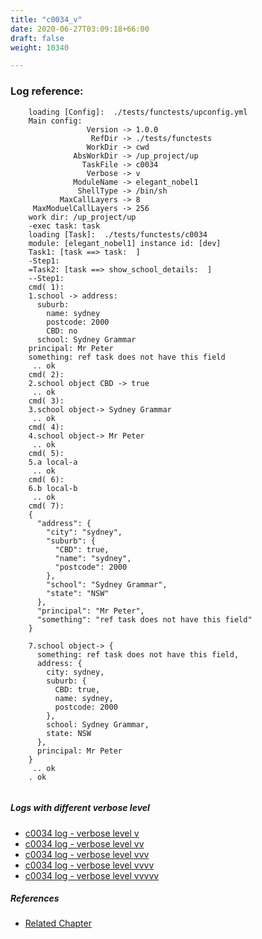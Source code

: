 ```yaml
---
title: "c0034_v"
date: 2020-06-27T03:09:18+66:00
draft: false
weight: 10340

---
```


### Log reference: <no value>

```
    loading [Config]:  ./tests/functests/upconfig.yml
    Main config:
                 Version -> 1.0.0
                  RefDir -> ./tests/functests
                 WorkDir -> cwd
              AbsWorkDir -> /up_project/up
                TaskFile -> c0034
                 Verbose -> v
              ModuleName -> elegant_nobel1
               ShellType -> /bin/sh
           MaxCallLayers -> 8
     MaxModuelCallLayers -> 256
    work dir: /up_project/up
    -exec task: task
    loading [Task]:  ./tests/functests/c0034
    module: [elegant_nobel1] instance id: [dev]
    Task1: [task ==> task:  ]
    -Step1:
    =Task2: [task ==> show_school_details:  ]
    --Step1:
    cmd( 1):
    1.school -> address:
      suburb:
        name: sydney
        postcode: 2000
        CBD: no
      school: Sydney Grammar
    principal: Mr Peter
    something: ref task does not have this field
     .. ok
    cmd( 2):
    2.school object CBD -> true
     .. ok
    cmd( 3):
    3.school object-> Sydney Grammar
     .. ok
    cmd( 4):
    4.school object-> Mr Peter
     .. ok
    cmd( 5):
    5.a local-a
     .. ok
    cmd( 6):
    6.b local-b
     .. ok
    cmd( 7):
    {
      "address": {
        "city": "sydney",
        "suburb": {
          "CBD": true,
          "name": "sydney",
          "postcode": 2000
        },
        "school": "Sydney Grammar",
        "state": "NSW"
      },
      "principal": "Mr Peter",
      "something": "ref task does not have this field"
    }
    
    7.school object-> {
      something: ref task does not have this field,
      address: {
        city: sydney,
        suburb: {
          CBD: true,
          name: sydney,
          postcode: 2000
        },
        school: Sydney Grammar,
        state: NSW
      },
      principal: Mr Peter
    }
     .. ok
    . ok
    
```

##### Logs with different verbose level
* [c0034 log - verbose level v](../../logs/c0034_v)
* [c0034 log - verbose level vv](../../logs/c0034_vv)
* [c0034 log - verbose level vvv](../../logs/c0034_vvv)
* [c0034 log - verbose level vvvv](../../logs/c0034_vvvv)
* [c0034 log - verbose level vvvvv](../../logs/c0034_vvvvv)

##### References
* [Related Chapter](../../dvars/c0034)
